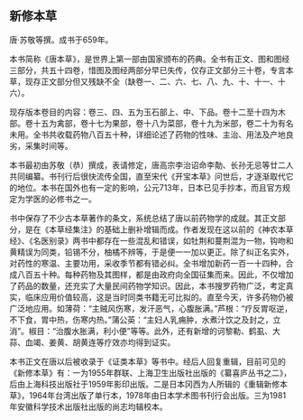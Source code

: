 ## 新修本草

唐·苏敬等撰。成书于659年。

本书简称《唐本草》，是世界上第一部由国家颁布的药典。全书有正文、图和图经三部分，共五十四卷，惜图及图经两部分早已失传，仅存正文部分三十卷，专言本草，现存正文部分但又残缺不全（缺卷一、二、六、七、八、九、十、十一、十六）。

现存版本卷目的内容：卷三、四、五为玉石部上、中、下品。卷十二至十四为木部。卷十五为禽部，卷十七为果部，卷十八为菜部，卷十九为米部，卷二十为有名未用。全书共收载药物八百五十种，详细论述了药物的性味、主治、用法及产地良劣，采集时间等。

本书最初由苏敬（恭）撰成，表请修定，唐高宗李治诏命李勣、长孙无忌等廿二人共同编纂。书刊行后很快流传全国，直至宋代《开宝本草》问世后，才逐渐取代它的地位。本书在国外也有一定的影响，公元713年，日本已见手抄本，而且官方规定为学医的必修书之一。

书中保存了不少古本草著作的条文，系统总结了唐以前药物学的成就。其正文部分，是在《本草经集注》的基础上删补增辑而成。作者发现在这以前的《神农本草经》、《名医别录》两书中都存在一些混乱和错误，如牡荆和蔓荆混为一物，钩吻和黄精误为同类，铅锡不分，柚橘不辨等，于是便一一加以更正。除了纠正名实外，对药性的寒温、主要功用，采收季节都有错必纠。全书增加新药一百一十四种，合成八百五十种。每种药物及其图样，都是由政府向全国征集而来。因此，不仅增加了药品的数量，还充实了大量民间药物学知识。因此，本书搜罗药物广泛，考定真实，临床应用价值较高，这是当时同类书籍无可比拟的。直至今天，许多药物仍被广泛地应用。如薄荷：“主贼风伤寒，发汗恶气，心腹胀满。”芦根：“疗反胃呕逆，不下食，胃中热，伤寒内热。”蒲公英：“主妇人乳痈肿，水煮汁饮之及封之，立消”。椒目：“治腹水胀满，利小便”等等。此外，还有新增的诃黎勒、鹤虱、大蒜、血竭、姜黄、胡黄连等疗效亦均得到证实。

本书正文在唐以后被收录于《证类本草》等书中。经后人回复重辑，目前可见的《新修本草》有：一为1955年群联、上海卫生出版社出版的《纂喜庐丛书之二》，后由上海科技出版社于1959年影印出版。二是日本冈西为人所辑的《重辑新修本草》，1964年台湾出版了单行本，1978年由日本学术图书刊行会出版。三为1981年安徽科学技术出版社出版的尚志均辑校本。
